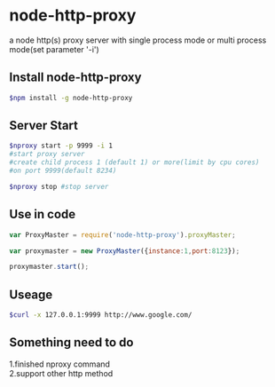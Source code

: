 node-http-proxy
===============

a node http(s) proxy server with single process mode or multi process mode(set parameter '-i')

## Install node-http-proxy

```bash
$npm install -g node-http-proxy
```

## Server Start

```bash
$nproxy start -p 9999 -i 1
#start proxy server
#create child process 1 (default 1) or more(limit by cpu cores)
#on port 9999(default 8234)

$nproxy stop #stop server

```

## Use in code
```javascript
var ProxyMaster = require('node-http-proxy').proxyMaster;

var proxymaster = new ProxyMaster({instance:1,port:8123});

proxymaster.start();
```


## Useage
```bash
$curl -x 127.0.0.1:9999 http://www.google.com/
```

## Something need to do

1.finished nproxy command<br>
2.support other http method
